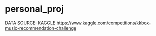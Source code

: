 # personal_proj
DATA SOURCE: KAGGLE
https://www.kaggle.com/competitions/kkbox-music-recommendation-challenge
